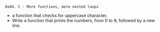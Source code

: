	0x04. C - More functions, more nested loops
+ a function that checks for uppercase character.
+ Write a function that prints the numbers, from 0 to 9, followed by a new line.
